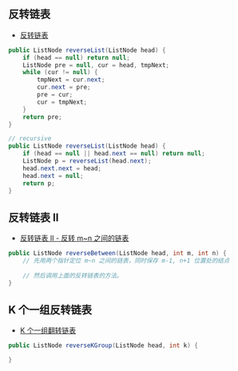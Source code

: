 ## 反转链表

- [反转链表](https://leetcode-cn.com/problems/reverse-linked-list/)

```java
public ListNode reverseList(ListNode head) {
    if (head == null) return null;
    ListNode pre = null, cur = head, tmpNext;
    while (cur != null) {
        tmpNext = cur.next;
        cur.next = pre;
        pre = cur;
        cur = tmpNext;
    }
    return pre;
}

// recursive
public ListNode reverseList(ListNode head) {
    if (head == null || head.next == null) return null;
    ListNode p = reverseList(head.next);
    head.next.next = head;
    head.next = null;
    return p;
}
```

## 反转链表 II

- [反转链表 II - 反转 m~n 之间的链表](https://leetcode-cn.com/problems/reverse-linked-list-ii/)

```java
public ListNode reverseBetween(ListNode head, int m, int n) {
	// 先用两个指针定位 m~n 之间的链表，同时保存 m-1, n+1 位置处的结点
    
    // 然后调用上面的反转链表的方法。
}
```

## K 个一组反转链表

- [K 个一组翻转链表](https://leetcode-cn.com/problems/reverse-nodes-in-k-group/)

```java
public ListNode reverseKGroup(ListNode head, int k) {

}
```

